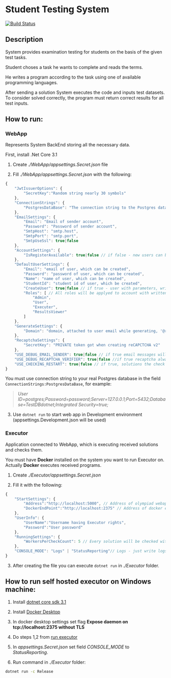 # Student Testing System
[![Build Status](https://dev.azure.com/rtuitlab/RTU%20IT%20Lab/_apis/build/status/Olympiad/Olympiad-Back?branchName=master)](https://dev.azure.com/rtuitlab/RTU%20IT%20Lab/_build/latest?definitionId=125&branchName=master)
## Description
System provides examination testing for students on the basis of the given test tasks.

Student choses a task he wants to complete and reads the terms.

He writes a program according to the task using one of available programming languages.

After sending a solution System executes the code and inputs test datasets. To consider solved correctly, the program must return correct results for all test inputs.

## How to run:

### WebApp 
Represents System BackEnd storing all the necessary data.

First, install .Net Core 3.1


1. Create _./WebApp/appsettings.Secret.json_ file

2. Fill _./WebApp/appsettings.Secret.json_ with the following: 

```js
{
    "JwtIssuerOptions": {
        "SecretKey":"Random string nearly 30 symbols"
    },
    "ConnectionStrings": {
        "PostgresDataBase": "The connection string to the Postgres database"
    },
    "EmailSettings": {
        "Email": "Email of sender account",
        "Password": "Password of sender account",
        "SmtpHost": "smtp.host",
        "SmtpPort": "smtp.port",
        "SmtpUseSsl": true|false
	},
    "AccountSettings": {
        "IsRegisterAvailable": true|false // if false - new users can be added only via admin panel
	},
    "DefaultUserSettings": {
        "Email": "email of user, which can be created",
        "Password": "password of user, which can be created",
        "Name": "name of user, which can be created",
        "StudentId": "student id of user, which be created",
        "CreateUser": true|false // if true - user with parameters, written above will be created,
        "Roles": [ // All roles will be applyed to account with written email, ignoring CreateUser field
            "Admin",
            "User",
            "Executer",
            "ResultsViewer"
		]
	},
    "GenerateSettings": {
        "Domain": "domain, attached to user email while generating, '@rtuitlab.dev' for example"
	},
    "RecaptchaSettings": {
        "SecretKey": "PRIVATE token got when creating reCAPCTCHA v2"
	},
    "USE_DEBUG_EMAIL_SENDER": true|false // if true email messages will be printed to console
    "USE_DEBUG_RECAPTCHA_VERIFIER": true|false //if true recaptcha always will be valid,
    "USE_CHECKING_RESTART": true|false // if true, solutions the check of which has started more than 2 minutes ago would be placed in the queue again.
}
```

You must use connection string to your real Postgres database in the field  ```ConnectionStrings:PostgresDataBase```, for example:
> _User ID=postgres;Password=password;Server=127.0.0.1;Port=5432;Database=TestDBdotnet;Integrated Security=true;_ 


3. Use ```dotnet run``` to start web app in Development environment (appsettings.Development.json will be used)
### Executor

Application connected to WebApp, which is executing received solutions and checks them.

You must have **Docker** installed on the system you want to run Executor on. Actually **Docker** executes received programs.


1. Create _./Executor/appsettings.Secret.json_

2. Fill it with the following:

```js
{
    "StartSettings": {
        "Address":"http://localhost:5000", // Address of olympiad webapp
        "DockerEndPoint":"http://localhost:2375" // Address of docker endpoint
    },
    "UserInfo": {
        "UserName":"Username having Executor rights",
        "Password":"User password"
    },
    "RunningSettings": {
        "WorkersPerCheckCount": 5 // Every solution will be checked with that count of parallel workers (valid values - [1..100]), select value according to your machine configuration (for surface book 2 - optimal is 5-10). Too large value can break your docker.
    },
    "CONSOLE_MODE": "Logs" | "StatusReporting"// Logs - just write logs, StatusReporting - updatable status and 10 last logs with possible artifacts 
}
```

3. After creating the file you can execute ```dotnet run``` in _./Executor_ folder.

## How to run self hosted executor on Windows machine:

1. Install [dotnet core sdk 3.1](https://dotnet.microsoft.com/download)

2. Install [Docker Desktop](https://www.docker.com/products/docker-desktop)

3. In docker desktop settings set flag __Expose daemon on tcp://localhost:2375 without TLS__

4. Do steps 1,2 from [run executor](#Executor)

5. In _appsettings.Secret.json_ set field _CONSOLE\_MODE_ to _StatusReporting_.

6. Run command in _./Executor_ folder:
```bash
dotnet run -c Release
```